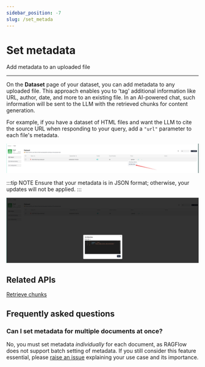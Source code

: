 ```yaml
---
sidebar_position: -7
slug: /set_metada
---
```


# Set metadata

Add metadata to an uploaded file

---

On the **Dataset** page of your dataset, you can add metadata to any uploaded file. This approach enables you to 'tag' additional information like URL, author, date, and more to an existing file. In an AI-powered chat, such information will be sent to the LLM with the retrieved chunks for content generation.

For example, if you have a dataset of HTML files and want the LLM to cite the source URL when responding to your query, add a `"url"` parameter to each file's metadata.

![Set metadata](https://raw.githubusercontent.com/infiniflow/ragflow-docs/main/images/set_metadata.jpg)

:::tip NOTE
Ensure that your metadata is in JSON format; otherwise, your updates will not be applied.
:::

![Input metadata](https://raw.githubusercontent.com/infiniflow/ragflow-docs/main/images/input_metadata.jpg)

## Related APIs

[Retrieve chunks](../../references/http_api_reference.md#retrieve-chunks)

## Frequently asked questions

### Can I set metadata for multiple documents at once?

No, you must set metadata *individually* for each document, as RAGFlow does not support batch setting of metadata. If you still consider this feature essential, please [raise an issue](https://github.com/infiniflow/ragflow/issues) explaining your use case and its importance.